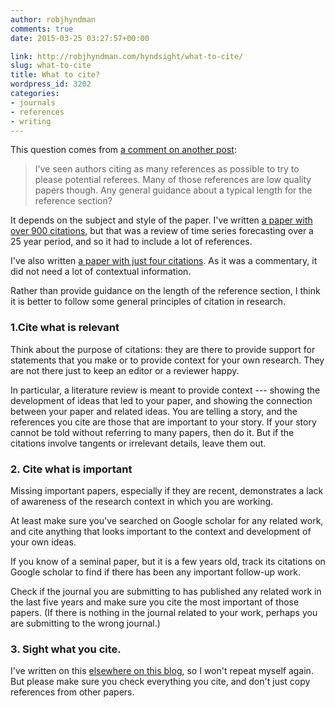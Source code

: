 ```yaml
---
author: robjhyndman
comments: true
date: 2015-03-25 03:27:57+00:00

link: http://robjhyndman.com/hyndsight/what-to-cite/
slug: what-to-cite
title: What to cite?
wordpress_id: 3202
categories:
- journals
- references
- writing
---
```


This question comes from [a comment on another post](http://robjhyndman.com/hyndsight/ijf-rejections/#comment-1904474465):


>I've seen authors citing as many references as possible to try to please potential referees. Many of those references are low quality papers though. Any general guidance about a typical length for the reference section?



It depends on the subject and style of the paper. I've written [a paper with over 900 citations](http://robjhyndman.com/papers/25-years-of-time-series-forecasting/), but that was a review of time series forecasting over a 25 year period, and so it had to include a lot of references.

I've also written [a paper with just four citations](http://dx.doi.org/10.1016/j.ijforecast.2004.03.005). As it was a commentary, it did not need a lot of contextual information.

Rather than provide guidance on the length of the reference section, I think it is better to follow some general principles of citation in research.<!-- more -->



### 1.Cite what is relevant



Think about the purpose of citations: they are there to provide support for statements that you make or to provide context for your own research. They are not there just to keep an editor or a reviewer happy.

In particular, a literature review is meant to provide context --- showing the development of ideas that led to your paper, and showing the connection between your paper and related ideas. You are telling a story, and the references you cite are those that are important to your story. If your story cannot be told without referring to many papers, then do it. But if the citations involve tangents or irrelevant details, leave them out.



### 2. Cite what is important



Missing important papers, especially if they are recent, demonstrates a lack of awareness of the research context in which you are working.

At least make sure you've searched on Google scholar for any related work, and cite anything that looks important to the context and development of your own ideas.

If you know of a seminal paper, but it is a few years old, track its citations on Google scholar to find if there has been any important follow-up work.

Check if the journal you are submitting to has published any related work in the last five years and make sure you cite the most important of those papers. (If there is nothing in the journal related to your work, perhaps you are submitting to the wrong journal.)



### 3. Sight what you cite.



I've written on this [elsewhere on this blog](http://robjhyndman.com/hyndsight/sight-what-you-cite/), so I won't repeat myself again. But please make sure you check everything you cite, and don't just copy references from other papers.
